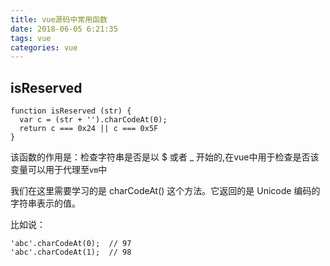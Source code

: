 ```yaml
---
title: vue源码中常用函数
date: 2018-06-05 6:21:35
tags: vue
categories: vue
---
```



## isReserved

```
function isReserved (str) {
  var c = (str + '').charCodeAt(0);
  return c === 0x24 || c === 0x5F
}
```

该函数的作用是：检查字符串是否是以 $ 或者 _ 开始的,在vue中用于检查是否该变量可以用于代理至`vm`中

我们在这里需要学习的是 charCodeAt() 这个方法。它返回的是 Unicode 编码的字符串表示的值。

比如说：

```
'abc'.charCodeAt(0);  // 97
'abc'.charCodeAt(1);  // 98
```

